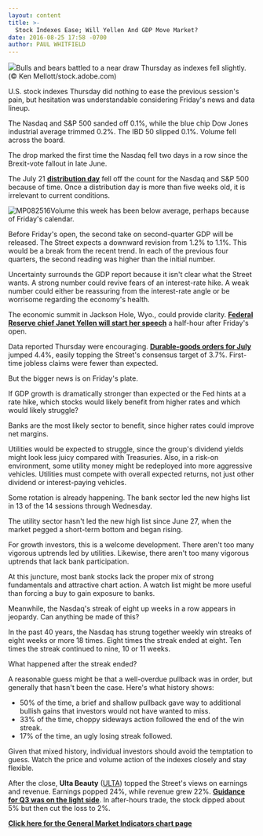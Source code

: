 ```yaml
---
layout: content
title: >-
  Stock Indexes Ease; Will Yellen And GDP Move Market?
date: 2016-08-25 17:58 -0700
author: PAUL WHITFIELD
---
```






![](https://www.investors.com/wp-content/uploads/2016/08/BIGPIC-082516-adobe.jpg)Bulls and bears battled to a near draw Thursday as indexes fell slightly. (© Ken Mellott/stock.adobe.com)









U.S. stock indexes Thursday did nothing to ease the previous session's pain, but hesitation was understandable considering Friday's news and data lineup.


The Nasdaq and S&P 500 sanded off 0.1%, while the blue chip Dow Jones industrial average trimmed 0.2%. The IBD 50 slipped 0.1%. Volume fell across the board.


The drop marked the first time the Nasdaq fell two days in a row since the Brexit-vote fallout in late June.


The July 21 **[distribution day](http://education.investors.com/lesson.aspx?id=735759&sourceid=735764)** fell off the count for the Nasdaq and S&P 500 because of time. Once a distribution day is more than five weeks old, it is irrelevant to current conditions.


![MP082516](https://www.investors.com/wp-content/uploads/2016/08/MP082516-193x300.jpg)Volume this week has been below average, perhaps because of Friday's calendar.


Before Friday's open, the second take on second-quarter GDP will be released. The Street expects a downward revision from 1.2% to 1.1%. This would be a break from the recent trend. In each of the previous four quarters, the second reading was higher than the initial number.


Uncertainty surrounds the GDP report because it isn't clear what the Street wants. A strong number could revive fears of an interest-rate hike. A weak number could either be reassuring from the interest-rate angle or be worrisome regarding the economy's health.


The economic summit in Jackson Hole, Wyo., could provide clarity. **[Federal Reserve chief Janet Yellen will start her speech](https://www.investors.com/news/economy/will-yellen-upset-bond-markets-new-jedi-like-fed-calm/)** a half-hour after Friday's open.


Data reported Thursday were encouraging. **[Durable-goods orders for July](https://www.investors.com/news/economy/july-durable-goods-orders-jump-4-4-business-investment-steps-up/)** jumped 4.4%, easily topping the Street's consensus target of 3.7%. First-time jobless claims were fewer than expected.


But the bigger news is on Friday's plate.


If GDP growth is dramatically stronger than expected or the Fed hints at a rate hike, which stocks would likely benefit from higher rates and which would likely struggle?


Banks are the most likely sector to benefit, since higher rates could improve net margins.


Utilities would be expected to struggle, since the group's dividend yields might look less juicy compared with Treasuries. Also, in a risk-on environment, some utility money might be redeployed into more aggressive vehicles. Utilities must compete with overall expected returns, not just other dividend or interest-paying vehicles.


Some rotation is already happening. The bank sector led the new highs list in 13 of the 14 sessions through Wednesday.


The utility sector hasn't led the new high list since June 27, when the market pegged a short-term bottom and began rising.


For growth investors, this is a welcome development. There aren't too many vigorous uptrends led by utilities. Likewise, there aren't too many vigorous uptrends that lack bank participation.


At this juncture, most bank stocks lack the proper mix of strong fundamentals and attractive chart action. A watch list might be more useful than forcing a buy to gain exposure to banks.


Meanwhile, the Nasdaq's streak of eight up weeks in a row appears in jeopardy. Can anything be made of this?


In the past 40 years, the Nasdaq has strung together weekly win streaks of eight weeks or more 18 times. Eight times the streak ended at eight. Ten times the streak continued to nine, 10 or 11 weeks.


What happened after the streak ended?


A reasonable guess might be that a well-overdue pullback was in order, but generally that hasn't been the case. Here's what history shows:


* 50% of the time, a brief and shallow pullback gave way to additional bullish gains that investors would not have wanted to miss.
* 33% of the time, choppy sideways action followed the end of the win streak.
* 17% of the time, an ugly losing streak followed.


Given that mixed history, individual investors should avoid the temptation to guess. Watch the price and volume action of the indexes closely and stay flexible.


After the close, **Ulta Beauty** ([ULTA](https://research.investors.com/quote.aspx?symbol=ULTA)) topped the Street's views on earnings and revenue. Earnings popped 24%, while revenue grew 22%. **[Guidance for Q3 was on the light side](https://www.investors.com/news/ulta-beauty-reports-earnings/)**. In after-hours trade, the stock dipped about 5% but then cut the loss to 2%.


**[Click here for the General Market Indicators chart page](https://www.investors.com/wp-content/uploads/2016/08/IBD2508153137GMI.pdf)**




